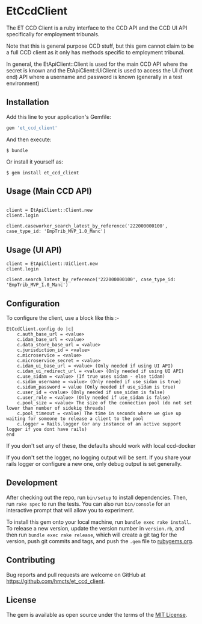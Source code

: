 # EtCcdClient

The ET CCD Client is a ruby interface to the CCD API and the CCD UI API specifically for employment
tribunals.

Note that this is general purpose CCD stuff, but this gem cannot claim to be a full CCD client
as it only has methods specific to employment tribunal.

In general, the EtApiClient::Client is used for the main CCD API where the secret is known and the
EtApiClient::UiClient is used to access the UI (front end) API where a username and password is known (generally
 in a test environment)

## Installation

Add this line to your application's Gemfile:

```ruby
gem 'et_ccd_client'
```

And then execute:

    $ bundle

Or install it yourself as:

    $ gem install et_ccd_client

## Usage (Main CCD API)

```

client = EtApiClient::Client.new
client.login

client.caseworker_search_latest_by_reference('222000000100', case_type_id: 'EmpTrib_MVP_1.0_Manc')

```

## Usage (UI API)

```
client = EtApiClient::UiClient.new
client.login

client.search_latest_by_reference('222000000100', case_type_id: 'EmpTrib_MVP_1.0_Manc')

```
## Configuration

To configure the client, use a block like this :-

```
EtCcdClient.config do |c|
    c.auth_base_url = <value>
    c.idam_base_url = <value>
    c.data_store_base_url = <value>
    c.jurisdiction_id = <value>
    c.microservice = <value>
    c.microservice_secret = <value>
    c.idam_ui_base_url = <value> (Only needed if using UI API)
    c.idam_ui_redirect_url = <value> (Only needed if using UI API)
    c.use_sidam = <value> (If true uses sidam - else tidam)
    c.sidam_username = <value> (Only needed if use_sidam is true)
    c.sidam_password = value (Only needed if use_sidam is true)
    c.user_id = <value> (Only needed if use_sidam is false)
    c.user_role = <value> (Only needed if use_sidam is false)
    c.pool_size = <value> The size of the connection pool (do not set lower than number of sidekiq threads)
    c.pool_timeout = <value) The time in seconds where we give up waiting for someone to release a client to the pool
    c.logger = Rails.logger (or any instance of an active support logger if you dont have rails)
end

```

If you don't set any of these, the defaults should work with local ccd-docker

If you don't set the logger, no logging output will be sent.
If you share your rails logger or configure a new one, only debug output is set generally.

## Development

After checking out the repo, run `bin/setup` to install dependencies. Then, run `rake spec` to run the tests. You can also run `bin/console` for an interactive prompt that will allow you to experiment.

To install this gem onto your local machine, run `bundle exec rake install`. To release a new version, update the version number in `version.rb`, and then run `bundle exec rake release`, which will create a git tag for the version, push git commits and tags, and push the `.gem` file to [rubygems.org](https://rubygems.org).

## Contributing

Bug reports and pull requests are welcome on GitHub at https://github.com/hmcts/et_ccd_client.

## License

The gem is available as open source under the terms of the [MIT License](https://opensource.org/licenses/MIT).
